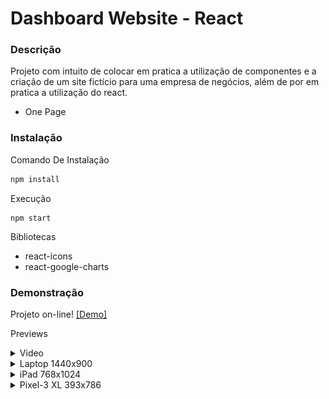 # Dashboard Website - React 

### Descrição

Projeto com intuito de colocar em pratica a utilização de componentes e a criação de um site fictício para uma empresa de negócios, além de por em pratica a utilização do react. 

- One Page

### Instalação

Comando De Instalação
```bash
npm install
```

Execução
```shell
npm start
```

Bibliotecas
- react-icons
- react-google-charts

### Demonstração

Projeto on-line! [[Demo]]()

Previews
<details>
<summary>Video</summary>

![imagem](./github/preview.gif)

</details>
<details>
<summary>Laptop 1440x900</summary>

![imagem](./github/Laptop-1-1440x900.png)

</details>

<details>
<summary>iPad 768x1024</summary>

![imagem](./github/iPad-768x1024.png)

</details>

<details>
<summary>Pixel-3 XL 393x786</summary>

![imagem](./github/Pixel-3-3-XL-393x786.png)

</details>